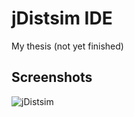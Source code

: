 jDistsim IDE
========

My thesis (not yet finished)

Screenshots
-------

![jDistsim](https://raw.github.com/jirkapenzes/jDistsim/master/jdistsim.png "jDistsim")
